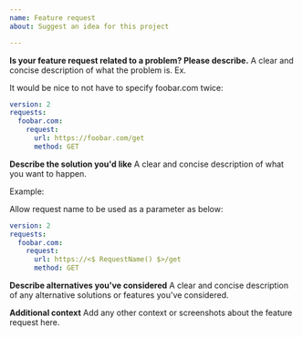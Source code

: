 ```yaml
---
name: Feature request
about: Suggest an idea for this project

---
```


**Is your feature request related to a problem? Please describe.**
A clear and concise description of what the problem is. Ex.

It would be nice to not have to specify foobar.com twice:

```yml
version: 2
requests:
  foobar.com:
    request:
      url: https://foobar.com/get
      method: GET
```

**Describe the solution you'd like**
A clear and concise description of what you want to happen.

Example:

Allow request name to be used as a parameter as below:

```yml
version: 2
requests:
  foobar.com:
    request:
      url: https://<$ RequestName() $>/get
      method: GET
```

**Describe alternatives you've considered**
A clear and concise description of any alternative solutions or features you've considered.

**Additional context**
Add any other context or screenshots about the feature request here.
